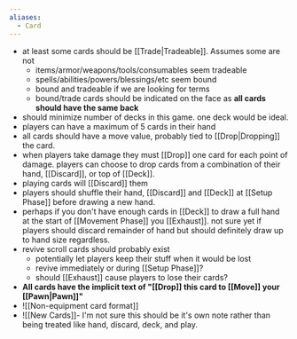 ```yaml
---
aliases:
  - Card
---
```

- at least some cards should be [[Trade|Tradeable]]. Assumes some are not
	- items/armor/weapons/tools/consumables seem tradeable
	- spells/abilities/powers/blessings/etc seem bound
	- bound and tradeable if we are looking for terms
	- bound/trade cards should be indicated on the face as **all cards should have the same back**
- should minimize number of decks in this game. one deck would be ideal.
- players can have a maximum of 5 cards in their hand
- all cards should have a move value, probably tied to [[Drop|Dropping]] the card.
- when players take damage they must [[Drop]] one card for each point of damage. players can choose to drop cards from a combination of their hand, [[Discard]], or top of [[Deck]].
- playing cards will [[Discard]] them
- players should shuffle their hand, [[Discard]] and [[Deck]] at [[Setup Phase]] before drawing a new hand.
- perhaps if you don't have enough cards in [[Deck]] to draw a full hand at the start of [[Movement Phase]] you [[Exhaust]]. not sure yet if players should discard remainder of hand but should definitely draw up to hand size regardless.
- revive scroll cards should probably exist
	- potentially let players keep their stuff when it would be lost
	- revive immediately or during [[Setup Phase]]?
	- should [[Exhaust]] cause players to lose their cards?
- **All cards have the implicit text of "[[Drop]] this card to [[Move]] your [[Pawn|Pawn]]"**
- ![[Non-equipment card format]]
- ![[New Cards]]- I'm not sure this should be it's own note rather than being treated like hand, discard, deck, and play.